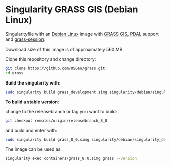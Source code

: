 # Singularity GRASS GIS (Debian Linux)

Singularityfile with an [Debian Linux](https://www.debian.org/) image with
[GRASS GIS](https://grass.osgeo.org/), [PDAL](https://pdal.io) support and
[grass-session](https://github.com/zarch/grass-session/).

Download size of this image is of approximately 560 MB.

Clone this repository and change directory:

```bash
git clone https://github.com/OSGeo/grass.git
cd grass
```

__Build the singularity with__:

```bash
sudo singularity build grass_development.simg singularity/debian/singularity_debian
```

__To build a stable version__:

change to the releasebranch or tag you want to build:

```bash
git checkout remotes/origin/releasebranch_8_0
```

and build and enter with:

```bash
sudo singularity build grass_8_0.simg singularity/debian/singularity_debian
```

The image can be used as:

```bash
singularity exec containers/grass_8.0.simg grass --version
```
